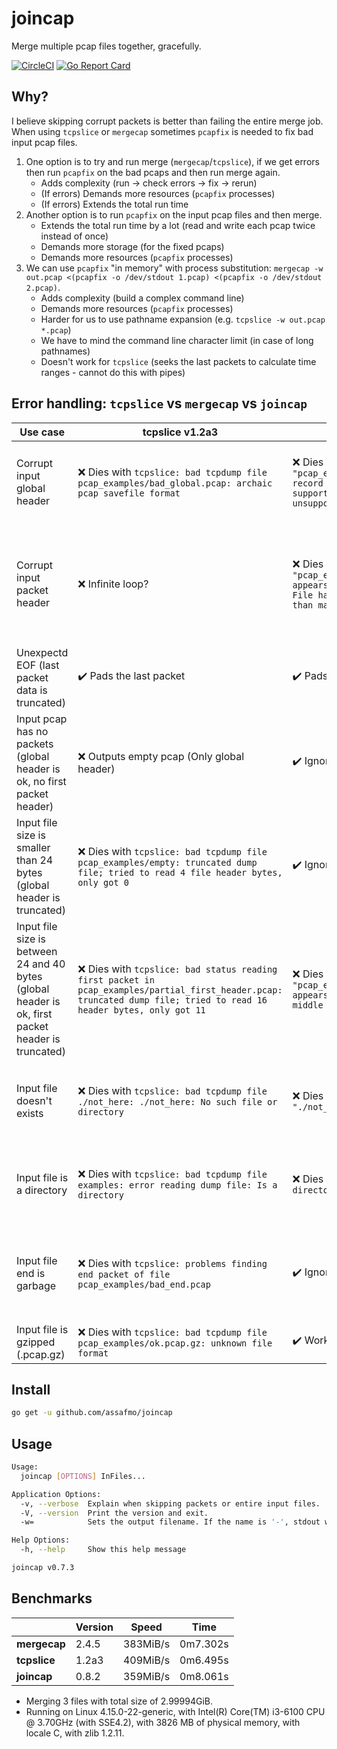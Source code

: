 # joincap

Merge multiple pcap files together, gracefully.

[![CircleCI](https://circleci.com/gh/assafmo/joincap.svg?style=shield&circle-token=cd4f46d248b7601530558ae6559a20ff75a897ad)](https://circleci.com/gh/assafmo/joincap)
[![Go Report Card](https://goreportcard.com/badge/github.com/assafmo/joincap)](https://goreportcard.com/report/github.com/assafmo/joincap)

## Why?

I believe skipping corrupt packets is better than failing the entire merge job.  
When using `tcpslice` or `mergecap` sometimes `pcapfix` is needed to fix bad input pcap files.

1.  One option is to try and run merge (`mergecap`/`tcpslice`), if we get errors then run `pcapfix` on the bad pcaps and then run merge again.
    - Adds complexity (run -> check errors -> fix -> rerun)
    - (If errors) Demands more resources (`pcapfix` processes)
    - (If errors) Extends the total run time
2.  Another option is to run `pcapfix` on the input pcap files and then merge.
    - Extends the total run time by a lot (read and write each pcap twice instead of once)
    - Demands more storage (for the fixed pcaps)
    - Demands more resources (`pcapfix` processes)
3.  We can use `pcapfix` "in memory" with process substitution: `mergecap -w out.pcap <(pcapfix -o /dev/stdout 1.pcap) <(pcapfix -o /dev/stdout 2.pcap)`.
    - Adds complexity (build a complex command line)
    - Demands more resources (`pcapfix` processes)
    - Harder for us to use pathname expansion (e.g. `tcpslice -w out.pcap *.pcap`)
    - We have to mind the command line character limit (in case of long pathnames)
    - Doesn't work for `tcpslice` (seeks the last packets to calculate time ranges - cannot do this with pipes)

## Error handling: `tcpslice` vs `mergecap` vs `joincap`

| Use case                                                                                           | tcpslice v1.2a3                                                                                                                                                       | mergecap v2.4.5                                                                                                                                                                   | joincap                                                                 | Example                                                                                                           |
| -------------------------------------------------------------------------------------------------- | --------------------------------------------------------------------------------------------------------------------------------------------------------------------- | --------------------------------------------------------------------------------------------------------------------------------------------------------------------------------- | ----------------------------------------------------------------------- | ----------------------------------------------------------------------------------------------------------------- |
| Corrupt input global header                                                                        | :x: Dies with `tcpslice: bad tcpdump file pcap_examples/bad_global.pcap: archaic pcap savefile format`                                                                | :x: Dies with `mergecap: The file "pcap_examples/bad_global.pcap" contains record data that mergecap doesn't support. (pcap: major version 0 unsupported)`                        | :heavy_check_mark: Ignores the corrupt input pcap                       | Merge `pcap_examples/bad_global.pcap`                                                                             |
| Corrupt input packet header                                                                        | :x: Infinite loop?                                                                                                                                                    | :x: Dies with `mergecap: The file "pcap_examples/bad_first_header.pcap" appears to be damaged or corrupt. (pcap: File has 2368110654-byte packet, bigger than maximum of 262144)` | :heavy_check_mark: Ignores the packet and tries to find the next header | Merge `pcap_examples/bad_first_header.pcap`                                                                       |
| Unexpectd EOF (last packet data is truncated)                                                      | :heavy_check_mark: Pads the last packet                                                                                                                               | :heavy_check_mark: Pads the last packet                                                                                                                                           | :heavy_check_mark: Ignores the last packet                              | Merge `pcap_examples/unexpected_eof_on_first_packet.pcap` or `pcap_examples/unexpected_eof_on_second_packet.pcap` |
| Input pcap has no packets (global header is ok, no first packet header)                            | :x: Outputs empty pcap (Only global header)                                                                                                                           | :heavy_check_mark: Ignores the empty pcap                                                                                                                                         | :heavy_check_mark: Ignores the empty input pcap                         | Merge `pcap_examples/ok.pcap` with `pcap_examples/no_packets.pcap`                                                |
| Input file size is smaller than 24 bytes (global header is truncated)                              | :x: Dies with `tcpslice: bad tcpdump file pcap_examples/empty: truncated dump file; tried to read 4 file header bytes, only got 0`                                    | :heavy_check_mark: Ignores the corrupt pcap                                                                                                                                       | :heavy_check_mark: Ignores the corrupt input pcap                       | Merge `pcap_examples/ok.pcap` with `pcap_examples/empty` or `pcap_examples/partial_global_header.pcap`            |
| Input file size is between 24 and 40 bytes (global header is ok, first packet header is truncated) | :x: Dies with `tcpslice: bad status reading first packet in pcap_examples/partial_first_header.pcap: truncated dump file; tried to read 16 header bytes, only got 11` | :x: Dies with `mergecap: The file "pcap_examples/partial_first_header.pcap" appears to have been cut short in the middle of a packet.`                                            | :heavy_check_mark: Ignores the corrupt input pcap                       | Merge `pcap_examples/ok.pcap` with `pcap_examples/partial_first_header.pcap`                                      |
| Input file doesn't exists                                                                          | :x: Dies with `tcpslice: bad tcpdump file ./not_here: ./not_here: No such file or directory`                                                                          | :x: Dies with `mergecap: The file "./not_here" doesn't exist.`                                                                                                                    | :heavy_check_mark: Ignores the non existing input file                  | Merge `pcap_examples/ok.pcap` with `./not_here`                                                                   |
| Input file is a directory                                                                          | :x: Dies with `tcpslice: bad tcpdump file examples: error reading dump file: Is a directory`                                                                          | :x: Dies with `mergecap: "examples" is a directory (folder), not a file.`                                                                                                         | :heavy_check_mark: Ignores the non existing input file                  | Merge `pcap_examples/ok.pcap` with `pcap_examples/`                                                               |
| Input file end is garbage                                                                          | :x: Dies with `tcpslice: problems finding end packet of file pcap_examples/bad_end.pcap`                                                                              | :heavy_check_mark: Ignores the corrupt end of the pcap                                                                                                                            | :heavy_check_mark: Ignores the corrupt end of the pcap                  | Merge `pcap_examples/ok.pcap` with `pcap_examples/bad_end.pcap`                                                   |
| Input file is gzipped (.pcap.gz)                                                                   | :x: Dies with `tcpslice: bad tcpdump file pcap_examples/ok.pcap.gz: unknown file format`                                                                              | :heavy_check_mark: Works                                                                                                                                                          | :heavy_check_mark: Works                                                | Merge `pcap_examples/ok.pcap.gz`                                                                                  |

## Install

```bash
go get -u github.com/assafmo/joincap
```

## Usage

```bash
Usage:
  joincap [OPTIONS] InFiles...

Application Options:
  -v, --verbose  Explain when skipping packets or entire input files.
  -V, --version  Print the version and exit.
  -w=            Sets the output filename. If the name is '-', stdout will be used. (default: -)

Help Options:
  -h, --help     Show this help message

joincap v0.7.3
```

## Benchmarks

|              | Version | Speed    | Time     |
| ------------ | ------- | -------- | -------- |
| **mergecap** | 2.4.5   | 383MiB/s | 0m7.302s |
| **tcpslice** | 1.2a3   | 409MiB/s | 0m6.495s |
| **joincap**  | 0.8.2   | 359MiB/s | 0m8.061s |

- Merging 3 files with total size of 2.99994GiB.
- Running on Linux 4.15.0-22-generic, with Intel(R) Core(TM) i3-6100 CPU @ 3.70GHz (with SSE4.2), with 3826 MB of physical memory, with locale C, with zlib 1.2.11.
